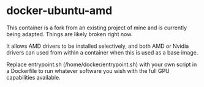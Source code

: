 # docker-ubuntu-amd

This container is a fork from an existing project of mine and is currently being adapted. Things are likely broken right now.

It allows AMD drivers to be installed selectively, and both AMD or Nvidia drivers can used from within a container when this is used as a base image.

Replace entrypoint.sh (/home/docker/entrypoint.sh) with your own script in a Dockerfile to run whatever software you wish with the full GPU capabilities available.
